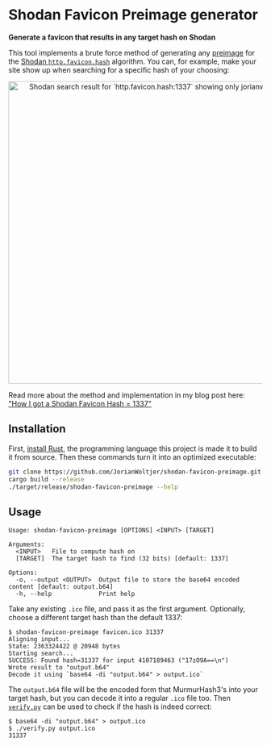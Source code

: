 # Shodan Favicon Preimage generator

**Generate a favicon that results in any target hash on Shodan**

This tool implements a brute force method of generating any [preimage](https://en.wikipedia.org/wiki/Preimage_attack) for the [Shodan `http.favicon.hash`](https://blog.shodan.io/deep-dive-http-favicon/) algorithm. You can, for example, make your site show up when searching for a specific hash of your choosing:

<p align="center">
    <img width=600 alt="Shodan search result for `http.favicon.hash:1337` showing only jorianwoltjer.com" src="https://github.com/JorianWoltjer/shodan-favicon-preimage/assets/26067369/52917489-fc72-4d03-81bb-42cfc6ae07e1">
</p>

Read more about the method and implementation in my blog post here:  
["How I got a Shodan Favicon Hash = 1337"](https://jorianwoltjer.com/blog/p/coding/shodan-favicon-preimage)

## Installation

First, [install Rust](https://www.rust-lang.org/tools/install), the programming language this project is made it to build it from source. Then these commands turn it into an optimized executable:

```bash
git clone https://github.com/JorianWoltjer/shodan-favicon-preimage.git && cd shodan-favicon-preimage
cargo build --release
./target/release/shodan-favicon-preimage --help
```

## Usage

```
Usage: shodan-favicon-preimage [OPTIONS] <INPUT> [TARGET]

Arguments:
  <INPUT>   File to compute hash on
  [TARGET]  The target hash to find (32 bits) [default: 1337]

Options:
  -o, --output <OUTPUT>  Output file to store the base64 encoded content [default: output.b64]
  -h, --help             Print help
```

Take any existing `.ico` file, and pass it as the first argument. Optionally, choose a different target hash than the default 1337:

```Shell
$ shodan-favicon-preimage favicon.ico 31337
Aligning input...
State: 2363324422 @ 20948 bytes
Starting search...
SUCCESS: Found hash=31337 for input 4107189463 ("17zO9A==\n")
Wrote result to "output.b64"
Decode it using `base64 -di "output.b64" > output.ico`
```

The `output.b64` file will be the encoded form that MurmurHash3's into your target hash, but you can decode it into a regular `.ico` file too. Then [`verify.py`](verify.py) can be used to check if the hash is indeed correct:

```Shell
$ base64 -di "output.b64" > output.ico
$ ./verify.py output.ico 
31337
```
